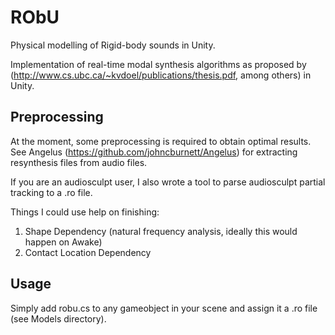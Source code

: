 # RObU
Physical modelling of Rigid-body sounds in Unity. 

Implementation of real-time modal synthesis algorithms as 
proposed by (http://www.cs.ubc.ca/~kvdoel/publications/thesis.pdf, among others)
in Unity. 

## Preprocessing

At the moment, some preprocessing is required to obtain optimal results. See Angelus (https://github.com/johncburnett/Angelus) for extracting resynthesis files from audio files. 

If you are an audiosculpt user, I also wrote a tool to parse audiosculpt partial tracking to a .ro file. 

Things I could use help on finishing:

1. Shape Dependency (natural frequency analysis, ideally this would happen on Awake)
2. Contact Location Dependency

## Usage

Simply add robu.cs to any gameobject in your scene and assign it a .ro file (see Models directory).
